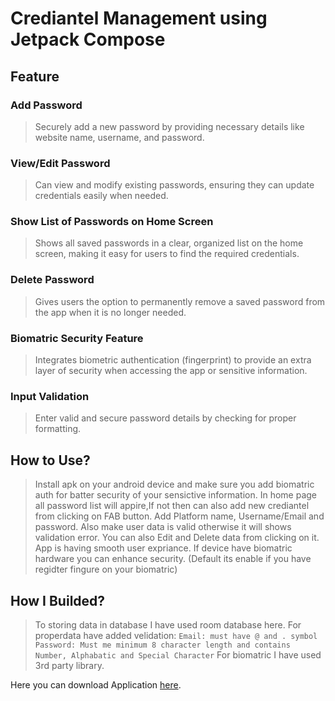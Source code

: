 # Crediantel Management using Jetpack Compose 
## **Feature**
### Add Password
> Securely add a new password by providing necessary details like website name, username, and password.
### View/Edit Password
> Can view and modify existing passwords, ensuring they can update credentials easily when needed.
### Show List of Passwords on Home Screen
> Shows all saved passwords in a clear, organized list on the home screen, making it easy for users to find the required credentials.
### Delete Password
> Gives users the option to permanently remove a saved password from the app when it is no longer needed.
### Biomatric Security Feature
> Integrates biometric authentication (fingerprint) to provide an extra layer of security when accessing the app or sensitive information.
### Input Validation
> Enter valid and secure password details by checking for proper formatting.

## How to Use?
> Install apk on your android device and make sure you add biomatric auth for batter security of your sensictive information.
> In home page all password list will appire,If not then can also add new crediantel from clicking on FAB button.
> Add Platform name, Username/Email and password. Also make user data is valid otherwise it will shows validation error.
> You can also Edit and Delete data from clicking on it.
> App is having smooth user expriance.
> If device have biomatric hardware you can enhance security. (Default its enable if you have regidter fingure on your biomatric)

## How I Builded?
> To storing data in database I have used room database here.
> For properdata have added velidation:
> `Email: must have @ and . symbol`
> `Password: Must me minimum 8 character length and contains Number, Alphabatic and Special Character`
> For biomatric I have used 3rd party library.

Here you can download Application [here](https://drive.google.com/file/d/1ryYRHSE3CqOhUYlvzxtjEXWb_suHDETX/view?usp=sharing).

